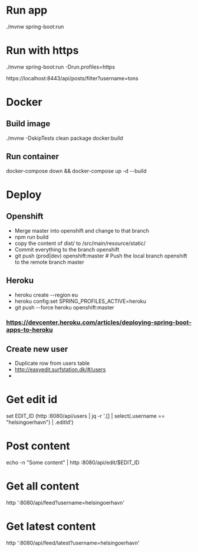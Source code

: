# Run app
./mvnw spring-boot:run

# Run with https
./mvnw spring-boot:run -Drun.profiles=https

https://localhost:8443/api/posts/filter?username=tons

# Docker
## Build image
./mvnw -DskipTests clean package docker:build

## Run container
docker-compose down && docker-compose up -d --build

# Deploy

## Openshift
 * Merge master into openshift and change to that branch
 * npm run build
 * copy the content of dist/ to /src/main/resource/static/
 * Commit everything to the branch openshift
 * git push (prod|dev) openshift:master # Push the local branch openshift to the remote branch master

## Heroku
 * heroku create --region eu
 * heroku config:set SPRING_PROFILES_ACTIVE=heroku
 * git push --force heroku openshift:master

### https://devcenter.heroku.com/articles/deploying-spring-boot-apps-to-heroku

## Create new user
* Duplicate row from users table
* http://easyedit.surfstation.dk/#/users
* 

# Get edit id
set EDIT_ID (http :8080/api/users | jq -r '.[] | select(.username == "helsingoerhavn") | .editId')
# Post content
echo -n "Some content" | http :8080/api/edit/$EDIT_ID
# Get all content
http ':8080/api/feed?username=helsingoerhavn'
# Get latest content
http ':8080/api/feed/latest?username=helsingoerhavn'
